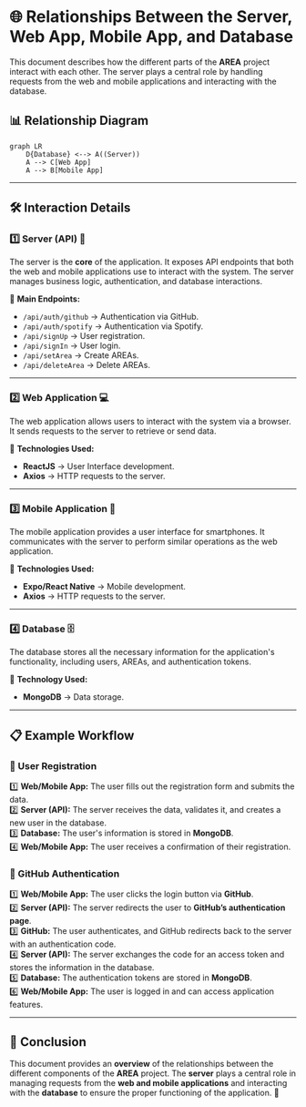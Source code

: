 # 🌐 Relationships Between the Server, Web App, Mobile App, and Database

This document describes how the different parts of the **AREA** project interact with each other. The server plays a central role by handling requests from the web and mobile applications and interacting with the database.

## 📊 Relationship Diagram

```mermaid
graph LR
    D{Database} <--> A((Server))
    A --> C[Web App]
    A --> B[Mobile App]
```

---

## 🛠️ Interaction Details

### 1️⃣ Server (API) 🚀
The server is the **core** of the application. It exposes API endpoints that both the web and mobile applications use to interact with the system. The server manages business logic, authentication, and database interactions.

🔹 **Main Endpoints:**
- `/api/auth/github` → Authentication via GitHub.
- `/api/auth/spotify` → Authentication via Spotify.
- `/api/signUp` → User registration.
- `/api/signIn` → User login.
- `/api/setArea` → Create AREAs.
- `/api/deleteArea` → Delete AREAs.

---

### 2️⃣ Web Application 💻
The web application allows users to interact with the system via a browser. It sends requests to the server to retrieve or send data.

🔹 **Technologies Used:**
- **ReactJS** → User Interface development.
- **Axios** → HTTP requests to the server.

---

### 3️⃣ Mobile Application 📱
The mobile application provides a user interface for smartphones. It communicates with the server to perform similar operations as the web application.

🔹 **Technologies Used:**
- **Expo/React Native** → Mobile development.
- **Axios** → HTTP requests to the server.

---

### 4️⃣ Database 🗄️
The database stores all the necessary information for the application's functionality, including users, AREAs, and authentication tokens.

🔹 **Technology Used:**
- **MongoDB** → Data storage.

---

## 📋 Example Workflow

### 📝 User Registration
1️⃣ **Web/Mobile App:** The user fills out the registration form and submits the data.  
2️⃣ **Server (API):** The server receives the data, validates it, and creates a new user in the database.  
3️⃣ **Database:** The user's information is stored in **MongoDB**.  
4️⃣ **Web/Mobile App:** The user receives a confirmation of their registration.  

### 🔑 GitHub Authentication
1️⃣ **Web/Mobile App:** The user clicks the login button via **GitHub**.  
2️⃣ **Server (API):** The server redirects the user to **GitHub’s authentication page**.  
3️⃣ **GitHub:** The user authenticates, and GitHub redirects back to the server with an authentication code.  
4️⃣ **Server (API):** The server exchanges the code for an access token and stores the information in the database.  
5️⃣ **Database:** The authentication tokens are stored in **MongoDB**.  
6️⃣ **Web/Mobile App:** The user is logged in and can access application features.  

---

## 📄 Conclusion
This document provides an **overview** of the relationships between the different components of the **AREA** project. The **server** plays a central role in managing requests from the **web and mobile applications** and interacting with the **database** to ensure the proper functioning of the application. 🚀
